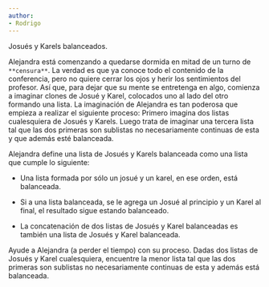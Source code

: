 ```yaml
---
author:
- Rodrigo
---
```


Josués y Karels balanceados.

Alejandra está comenzando a quedarse dormida en mitad de un turno de
`**censura**`. La verdad es que ya conoce todo el contenido de la
conferencia, pero no quiere cerrar los ojos y herir los sentimientos del
profesor. Así que, para dejar que su mente se entretenga en algo,
comienza a imaginar clones de Josué y Karel, colocados uno al lado del
otro formando una lista. La imaginación de Alejandra es tan poderosa que
empieza a realizar el siguiente proceso: Primero imagina dos listas
cualesquiera de Josués y Karels. Luego trata de imaginar una tercera
lista tal que las dos primeras son sublistas no necesariamente continuas
de esta y que además esté balanceada.

Alejandra define una lista de Josués y Karels balanceada como una lista
que cumple lo siguiente:

-   Una lista formada por sólo un josué y un karel, en ese orden, está
    balanceada.

-   Si a una lista balanceada, se le agrega un Josué al principio y un
    Karel al final, el resultado sigue estando balanceado.

-   La concatenación de dos listas de Josués y Karel balanceadas es
    también una lista de Josués y Karel balanceada.

Ayude a Alejandra (a perder el tiempo) con su proceso. Dadas dos listas
de Josués y Karel cualesquiera, encuentre la menor lista tal que las dos
primeras son sublistas no necesariamente continuas de esta y además está
balanceada.

